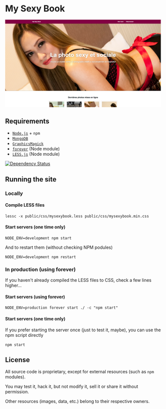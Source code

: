 # My Sexy Book

![Home page — FR](public/img/screenshots/home-desktop.png)

## Requirements

* [`Node.js`](nodejs.org) + `npm`
* [`MongoDB`](https://www.mongodb.org/)
* [`GraphicsMagick`](http://www.graphicsmagick.org/)
* [`forever`](https://github.com/foreverjs/forever) (Node module)
* [`LESS.js`](http://lesscss.org/) (Node module)

[![Dependency Status](https://www.versioneye.com/user/projects/5566d82b6138360018270100/badge.svg?style=flat)](https://www.versioneye.com/user/projects/5566d82b6138360018270100)

## Running the site

### Locally

#### Compile LESS files

```
lessc -x public/css/mysexybook.less public/css/mysexybook.min.css
```
#### Start servers (one time only)

```
NODE_ENV=development npm start
```

And to restart them (without checking NPM podules)

```
NODE_ENV=development npm restart
```

### In production (using forever)

If you haven't already compiled the LESS files to CSS, check a few lines higher…

#### Start servers (using forever)

```
NODE_ENV=production forever start ./ -c "npm start"
```

#### Start servers (one time only)

If you prefer starting the server once (just to test it, maybe), you can use the npm script directly

```
npm start
```

## License

All source code is proprietary, except for external resources (such as `npm` modules).

You may test it, hack it, but not modify it, sell it or share it without permission.

Other resources (images, data, etc.) belong to their respective owners.
